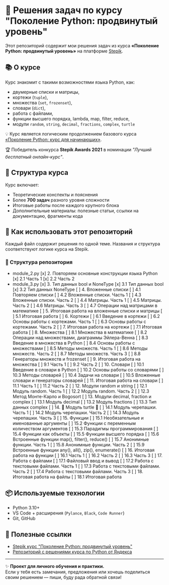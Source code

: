 # 🐍 Решения задач по курсу "Поколение Python: продвинутый уровень"

Этот репозиторий содержит мои решения задач из курса **«Поколение Python: продвинутый уровень»** на платформе [Stepik](https://stepik.org/course/68343/syllabus).


## 📚 О курсе

Курс знакомит с такими возможностями языка Python, как:

- двумерные списки и матрицы,
- кортежи (`tuple`),
- множества (`set`, `frozenset`),
- словари (`dict`),
- работа с файлами,
- функции высшего порядка, lambda, map, filter, reduce,
- модули `random`, `string`, `decimal`, `fractions`, `complex`, `turtle`

💡 Курс является логическим продолжением базового курса [«Поколение Python: курс для начинающих»](https://stepik.org/course/58852/).

🏆 Победитель конкурса **Stepik Awards 2021** в номинации *"Лучший бесплатный онлайн-курс"*.

## 🧠 Структура курса

Курс включает:

- Теоретические конспекты и пояснения
- Более **700 задач** разного уровня сложности
- Итоговые работы после каждого крупного блока
- Дополнительные материалы: полезные статьи, ссылки на документацию, фрагменты кода

## 🚀 Как использовать этот репозиторий

Каждый файл содержит решения по одной теме. Названия и структура соответствуют логике курса на Stepik.

### 🔎 Структура репозитория

- module_2.py
    [x] 2. Повторяем основные конструкции языка Python
        [x] 2.1 Часть 1
        [x] 2.2 Часть 2
- module_3.py
    [x] 3. Тип данных bool и NoneType
        [x] 3.1 Тип данных bool
        [x] 3.2 Тип данных NoneType
    [ ] 4. Вложенные списки
        [ ] 4.1 Повторяем списки
        [ ] 4.2 Вложенные списки. Часть 1
        [ ] 4.3 Вложенные списки. Часть 2
        [ ] 4.4 Матрицы. Часть 1
        [ ] 4.5 Матрицы. Часть 2
        [ ] 4.6 Матрицы. Часть 3
        [ ] 4.7 Операции над матрицами в математике
    [ ] 5. Итоговая работа на вложенные списки и матрицы
        [ ] 5.1 Итоговая работа
    [ ] 6. Кортежи
        [ ] 6.1 Введение в кортежи
        [ ] 6.2 Основы работы с кортежами. Часть 1
        [ ] 6.3 Основы работы с кортежами. Часть 2
    [ ] 7. Итоговая работа на кортежи
        [ ] 7.1 Итоговая работа
    [ ] 8. Множества
        [ ] 8.1 Множества в математике
        [ ] 8.2 Операции над множествами, диаграммы Эйлера-Венна
        [ ] 8.3 Введение в множества в Python
        [ ] 8.4 Основы работы с множествами
        [ ] 8.5 Методы множеств. Часть 1
        [ ] 8.6 Методы множеств. Часть 2
        [ ] 8.7 Методы множеств. Часть 3
        [ ] 8.8 Генераторы множеств и frozenset
    [ ] 9. Итоговая работа на множества
        [ ] 9.1 Часть 1
        [ ] 9.2 Часть 2
    [ ] 10. Словари
        [ ] 10.1 Введение в словари в Python
        [ ] 10.2 Основы работы со словарями
        [ ] 10.3 Методы словарей
        [ ] 10.4 Задачи на словари
        [ ] 10.5 Вложенные словари и генераторы словарей
    [ ] 11. Итоговая работа на словари
        [ ] 11.1 Часть 1
        [ ] 11.2 Часть 2
    [ ] 12. Модули random и string
        [ ] 12.1 Модуль random. Часть 1
        [ ] 12.2 Модуль random. Часть 2
        [ ] 12.3 Метод Монте-Карло и Bogosort
    [ ] 13. Модули decimal, fraction и complex
        [ ] 13.1 Модуль decimal
        [ ] 13.2 Модуль fractions
        [ ] 13.3 Тип данных complex
    [ ] 14. 🐢 Модуль turtle 🐢
        [ ] 14.1 Модуль черепашки. Часть 1
        [ ] 14.2 Модуль черепашки. Часть 2
        [ ] 14.3 Модуль черепашки. Часть 3
    [ ] 15. Функции
        [ ] 15.1 Необязательные и именованные аргументы
        [ ] 15.2 Функции с переменным количеством аргументов
        [ ] 15.3 Парадигмы программирования
        [ ] 15.4 Функции как объекты
        [ ] 15.5 Функции высшего порядка
        [ ] 15.6 Встроенные функции map(), filter(), reduce()
        [ ] 15.7 Анонимные функции. Часть 1
        [ ] 15.8 Анонимные функции. Часть 2
        [ ] 15.9 Встроенные функции any(), all(), zip(), enumerate()
    [ ] 16. Итоговая работа на функции
        [ ] 16.1 Часть 1
        [ ] 16.2 Часть 2
        [ ] 16.3 Часть 3
    [ ] 17. Работа с файлами
        [ ] 17.1 Файловый ввод и вывод
        [ ] 17.2 Работа с текстовыми файлами. Часть 1
        [ ] 17.3 Работа с текстовыми файлами. Часть 2
        [ ] 17.4 Работа с текстовыми файлами. Часть 3
    [ ] 18. Итоговая работа на файлы
        [ ] 18.1 Итоговая работа

## 📦 Используемые технологии

- Python 3.10+
- VS Code + расширения (`Pylance`, `Black`, `Code Runner`)
- Git, GitHub

## 📎 Полезные ссылки

- [Stepik курс "Поколение Python: продвинутый уровень"](https://stepik.org/course/68343/)
- [Репозиторий с решениями курса по Python от Яндекса](https://github.com/akraeva/yandex-handbook-python)

---

✨ **Проект для личного обучения и практики.**  
 Если у тебя есть замечания, предложения или хочешь поделиться своим решением — пиши, буду рада обратной связи!
